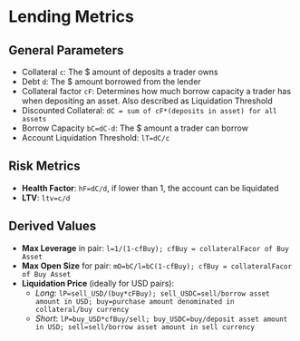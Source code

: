 
# Lending Metrics

## General Parameters

- Collateral `c`: The $ amount of deposits a trader owns
- Debt `d`: The $ amount borrowed from the lender
- Collateral factor `cF`: Determines how much borrow capacity a trader has when depositing an asset. Also described as Liquidation Threshold
- Discounted Collateral: `dC = sum of cF*(deposits in asset) for all assets`
- Borrow Capacity `bC=dC-d`: The $ amount a trader can borrow
- Account Liquidation Threshold: `lT=dC/c`

## Risk Metrics

- **Health Factor**: `hF=dC/d`, if lower than 1, the account can be liquidated
- **LTV**: `ltv=c/d`

## Derived Values

- **Max Leverage** in pair: `l=1/(1-cfBuy); cfBuy = collateralFacor of Buy Asset`
- **Max Open Size** for pair: `mO=bC/l=bC(1-cfBuy); cfBuy = collateralFacor of Buy Asset`
- **Liquidation Price** (ideally for USD pairs):
    - *Long*:     `lP=sell_USD/(buy*cFBuy); sell_USDC=sell/borrow asset amount in USD; buy=purchase amount denominated in collateral/buy currency`
    - *Short*:    `lP=buy_USD*cfBuy/sell; buy_USDC=buy/deposit asset amount in USD; sell=sell/borrow asset amount in sell currency`